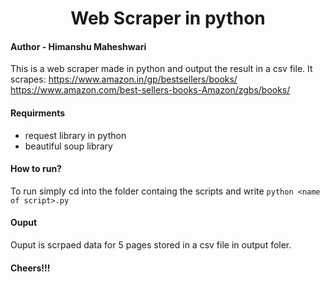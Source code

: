 <h1 align="center">Web Scraper in python</h1>

#### Author - Himanshu Maheshwari

This is a web scraper made in python and output the result in a csv file. It scrapes: 
 https://www.amazon.in/gp/bestsellers/books/ 
 https://www.amazon.com/best-sellers-books-Amazon/zgbs/books/  

#### Requirments
- request library in python
- beautiful soup library

#### How to run?
To run simply cd into the folder containg the scripts and write `python <name of script>.py`

#### Ouput
Ouput is scrpaed data for 5 pages stored in a csv file in output foler.

#### Cheers!!!
